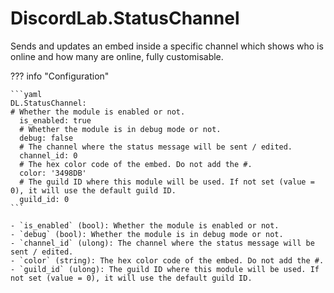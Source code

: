 # DiscordLab.StatusChannel

Sends and updates an embed inside a specific channel which shows who is online and how many are online, fully customisable.

??? info "Configuration"

    ```yaml
    DL.StatusChannel:
    # Whether the module is enabled or not.
      is_enabled: true
      # Whether the module is in debug mode or not.
      debug: false
      # The channel where the status message will be sent / edited.
      channel_id: 0
      # The hex color code of the embed. Do not add the #.
      color: '3498DB'
      # The guild ID where this module will be used. If not set (value = 0), it will use the default guild ID.
      guild_id: 0
    ```

    - `is_enabled` (bool): Whether the module is enabled or not.
    - `debug` (bool): Whether the module is in debug mode or not.
    - `channel_id` (ulong): The channel where the status message will be sent / edited.
    - `color` (string): The hex color code of the embed. Do not add the #.
    - `guild_id` (ulong): The guild ID where this module will be used. If not set (value = 0), it will use the default guild ID.